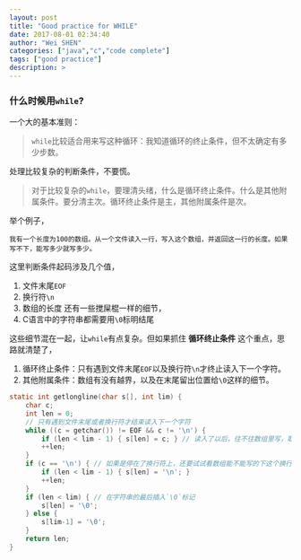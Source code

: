 ```yaml
---
layout: post
title: "Good practice for WHILE"
date: 2017-08-01 02:34:40
author: "Wei SHEN"
categories: ["java","c","code complete"]
tags: ["good practice"]
description: >
---
```


### 什么时候用`while`?
一个大的基本准则：
> `while`比较适合用来写这种循环：我知道循环的终止条件，但不太确定有多少步数。

处理比较复杂的判断条件，不要慌。
> 对于比较复杂的`while`，要理清头绪，什么是循环终止条件。什么是其他附属条件。要分清主次。循环终止条件是主，其他附属条件是次。

举个例子，
```
我有一个长度为100的数组。从一个文件读入一行，写入这个数组，并返回这一行的长度。如果写不下，能写多少就写多少。
```
这里判断条件起码涉及几个值，
1. 文件末尾`EOF`
2. 换行符`\n`
3. 数组的长度
还有一些搅屎棍一样的细节，
1. C语言中的字符串都需要用`\0`标明结尾

这些细节混在一起，让`while`有点复杂。但如果抓住 **循环终止条件** 这个重点，思路就清楚了，
1. 循环终止条件：只有遇到文件末尾`EOF`以及换行符`\n`才终止读入下一个字符。
2. 其他附属条件：数组有没有越界，以及在末尾留出位置给`\0`这样的细节。

```c
static int getlongline(char s[], int lim) {
    char c;
    int len = 0;
    // 只有遇到文件末尾或者换行符才结束读入下一个字符
    while ((c = getchar()) != EOF && c != '\n') {
        if (len < lim - 1) { s[len] = c; } // 读入了以后，往不往数组里写，取决于数组的边界
        ++len;
    }
    if (c == '\n') { // 如果是停在了换行符上，还要试试看数组能不能写的下这个换行符
        if (len < lim - 1) { s[len] = '\n'; }
        ++len;
    }
    if (len < lim) { // 在字符串的最后插入`\0`标记
        s[len] = '\0';
    } else {
        s[lim-1] = '\0';
    }
    return len;
}
```
